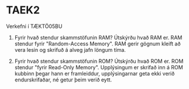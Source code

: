 # TAEK2
Verkefni í TÆKTÖ05BU

1. Fyrir hvað stendur skammstöfunin RAM? Útskýrðu hvað RAM er.
    RAM stendur fyrir "Random-Access Memory". RAM gerir gögnum kleift að vera lesin og skrifuð á alveg jafn löngum tíma.
    
2. Fyrir hvað stendur skammstöfunin ROM? Útskýrðu hvað ROM er.
    ROM stendur "fyrir Read-Only Memory". Upplýsingum er skrifað inn á ROM kubbinn þegar hann er framleiddur, upplýsingarnar geta ekki verið endurskrifaðar, né getur þeim verið eytt.